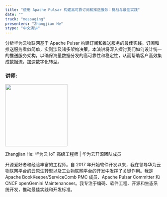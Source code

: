 ```yaml
---
title: "使用 Apache Pulsar 构建高可靠订阅和推送服务：挑战与最佳实践"
date: ""
track: "messaging"
presenters: "Zhangjian He"
stype: "中文演讲"
---
```


分析华为云物联网基于 Apache Pulsar 构建订阅和推送服务的最佳实践。订阅和推送服务看似简单，实则涉及诸多架构决策。本演讲将深入探讨我们如何设计统一的推送服务架构，以确保海量数据分发的高可靠性和稳定性，从而帮助客户高效集成数据流，加速数字化转型。

### 讲师:

<img src="https://sessionize.com/image/a7d4-400o400o1-4GZYizF3DAJcbH1tVcZhj4.jpg" width="200" /><br/>

Zhangjian He: 华为云 IoT 高级工程师 | 华为云开源团队成员

开源爱好者和经验丰富的工程师。自 2017 年开始软件开发以来，我在领导华为云物联网平台的云原生转型以及工业物联网平台的开发中发挥了关键作用。我是 Apache BookKeeper/ServiceComb PMC 成员、Apache Pulsar Committer 和 CNCF openGemini Maintenanceer。我专注于编码、软件工程、开源和生态系统开发，推动最佳实践和开发标准。